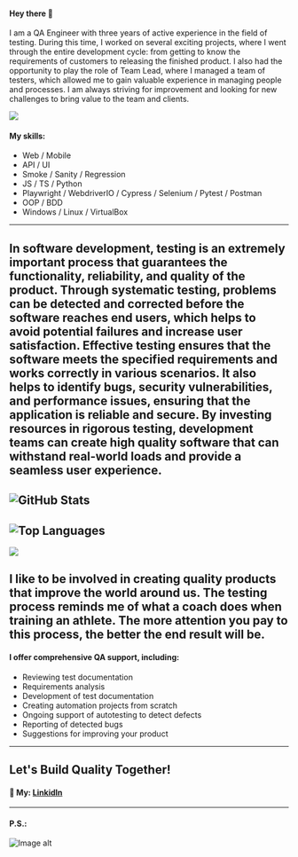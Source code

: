 #### Hey there 👋
I am a QA Engineer with three years of active experience in the field of testing. During this time, I worked on several exciting projects, where I went through the entire development cycle: from getting to know the requirements of customers to releasing the finished product. I also had the opportunity to play the role of Team Lead, where I managed a team of testers, which allowed me to gain valuable experience in managing people and processes. I am always striving for improvement and looking for new challenges to bring value to the team and clients.

![](https://github.com/SerhiiQAA/SerhiiQAA/blob/main/TestPlay.apng)

#### My skills:
- Web / Mobile
- API / UI
- Smoke / Sanity / Regression
- JS / TS / Python
- Playwright / WebdriverIO / Cypress / Selenium / Pytest / Postman
- OOP / BDD
- Windows / Linux / VirtualBox
--- 

In software development, testing is an extremely important process that guarantees the functionality, reliability, and quality of the product. Through systematic testing, problems can be detected and corrected before the software reaches end users, which helps to avoid potential failures and increase user satisfaction. Effective testing ensures that the software meets the specified requirements and works correctly in various scenarios. It also helps to identify bugs, security vulnerabilities, and performance issues, ensuring that the application is reliable and secure. By investing resources in rigorous testing, development teams can create high quality software that can withstand real-world loads and provide a seamless user experience.
---
![GitHub Stats](https://github-readme-stats.vercel.app/api?username=SerhiiQAA&show_icons=true&theme=radical)
---
![Top Languages](https://github-readme-stats.vercel.app/api/top-langs/?username=SerhiiQAA&layout=compact&theme=radical)
---

![](https://github.com/SerhiiQAA/SerhiiQAA/blob/main/image_461d661da4.png)

I like to be involved in creating quality products that improve the world around us. The testing process reminds me of what a coach does when training an athlete. The more attention you pay to this process, the better the end result will be.
---
#### I offer comprehensive QA support, including:
- Reviewing test documentation
- Requirements analysis
- Development of test documentation
- Creating automation projects from scratch
- Ongoing support of autotesting to detect defects
- Reporting of detected bugs
- Suggestions for improving your product
---
## Let's Build Quality Together!
#### 🔹 My: [Linkidln](https://www.linkedin.com/in/serhiiqaengineer/)
---
#### P.S.:
![Image alt](https://github.com/SerhiiQAA/SerhiiQAA/blob/main/SpaceMan1.apng)
